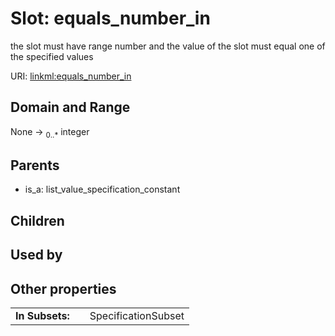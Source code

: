
# Slot: equals_number_in


the slot must have range number and the value of the slot must equal one of the specified values

URI: [linkml:equals_number_in](https://w3id.org/linkml/equals_number_in)


## Domain and Range

None &#8594;  <sub>0..\*</sub> integer

## Parents

 *  is_a: list_value_specification_constant

## Children


## Used by


## Other properties

|  |  |  |
| --- | --- | --- |
| **In Subsets:** | | SpecificationSubset |

